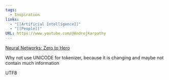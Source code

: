 ```yaml
---
tags:
  - Inspiration
links:
  - "[[Artificial Intelligence]]"
  - "[[People]]"
URL: https://www.youtube.com/@AndrejKarpathy
---
```

[Neural Networks: Zero to Hero](https://www.youtube.com/playlist?list=PLAqhIrjkxbuWI23v9cThsA9GvCAUhRvKZ)

Why not use UNICODE for tokenizer, because it is changing and maybe not contain much information

UTF8